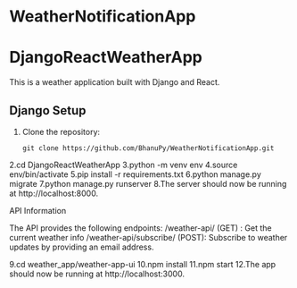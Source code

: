 ﻿# WeatherNotificationApp

# DjangoReactWeatherApp

This is a weather application built with Django and React.

## Django Setup

1. Clone the repository:

   ```shell
   git clone https://github.com/BhanuPy/WeatherNotificationApp.git

2.cd DjangoReactWeatherApp
3.python -m venv env
4.source env/bin/activate
5.pip install -r requirements.txt
6.python manage.py migrate
7.python manage.py runserver
8.The server should now be running at http://localhost:8000.

API Information

The API provides the following endpoints:
    /weather-api/ (GET) : Get the current weather info
    /weather-api/subscribe/ (POST): Subscribe to weather updates by providing an email address.


9.cd weather_app/weather-app-ui
10.npm install
11.npm start
12.The app should now be running at http://localhost:3000.    
